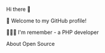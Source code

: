 Hi there 👋


🎉 Welcome to my GitHub profile!

👨🏻‍💻 I'm remember - a PHP developer

About Open Source
